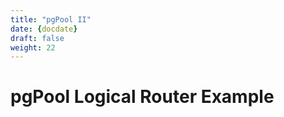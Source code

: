 ```yaml
---
title: "pgPool II"
date: {docdate}
draft: false
weight: 22
---
```


# pgPool Logical Router Example
